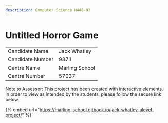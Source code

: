 ```yaml
---
description: Computer Science H446-03
---
```


# Untitled Horror Game

|                  |                |
| ---------------- | -------------- |
| Candidate Name   | Jack Whatley   |
| Candidate Number | 9371           |
| Centre Name      | Marling School |
| Centre Number    | 57037          |

Note to Assessor: This project has been created with interactive elements. In order to view as intended by the students, please follow the secure link below.

{% embed url="https://marling-school.gitbook.io/jack-whatley-alevel-project/" %}
